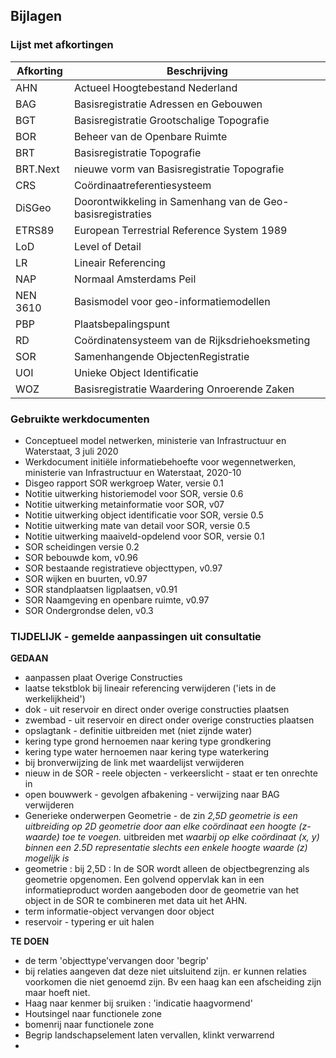 ## Bijlagen

### Lijst met afkortingen

| Afkorting |   Beschrijving                                                |
|---|---|
|AHN        | Actueel Hoogtebestand Nederland|
|BAG        | Basisregistratie Adressen en Gebouwen |
|BGT        | Basisregistratie Grootschalige Topografie |
|BOR        | Beheer van de Openbare Ruimte|
|BRT        | Basisregistratie Topografie  |
|BRT.Next   | nieuwe vorm van Basisregistratie Topografie  |
|CRS        | Coördinaatreferentiesysteem               |
|DiSGeo     | Doorontwikkeling in Samenhang van de Geo-basisregistraties  |
|ETRS89     | European Terrestrial Reference System 1989|
|LoD        | Level of Detail  | 
|LR         | Lineair Referencing|
|NAP        | Normaal Amsterdams Peil|
|NEN 3610    | Basismodel voor geo-informatiemodellen|
|PBP        | Plaatsbepalingspunt|
|RD         | Coördinatensysteem van de Rijksdriehoeksmeting|
|SOR        | Samenhangende ObjectenRegistratie                           |
|UOI        | Unieke Object Identificatie|
|WOZ        | Basisregistratie Waardering Onroerende Zaken  |



### Gebruikte werkdocumenten

- Conceptueel model netwerken, ministerie van Infrastructuur en Waterstaat, 3 juli 2020
- Werkdocument initiële informatiebehoefte voor wegennetwerken, ministerie van Infrastructuur en Waterstaat, 2020-10
- Disgeo rapport SOR werkgroep Water, versie 0.1
- Notitie uitwerking historiemodel voor SOR, versie 0.6
- Notitie uitwerking metainformatie voor SOR, v07
- Notitie uitwerking object identificatie voor SOR, versie 0.5
- Notitie uitwerking mate van detail voor SOR, versie 0.5
- Notitie uitwerking maaiveld-opdelend voor SOR, versie 0.1
- SOR scheidingen versie 0.2
- SOR bebouwde kom, v0.96
- SOR bestaande registratieve objecttypen, v0.97
- SOR wijken en buurten, v0.97
- SOR standplaatsen ligplaatsen, v0.91 
- SOR Naamgeving en openbare ruimte, v0.97
- SOR Ondergrondse delen, v0.3

###  TIJDELIJK - gemelde aanpassingen uit consultatie

**GEDAAN**
- aanpassen plaat Overige Constructies
- laatse tekstblok bij lineair referencing verwijderen ('iets in de werkelijkheid')
- dok - uit reservoir en direct onder overige constructies plaatsen
- zwembad - uit reservoir en direct onder overige constructies plaatsen
- opslagtank - definitie uitbreiden met (niet zijnde water)
- kering type grond hernoemen naar kering type grondkering
- kering type water hernoemen naar kering type waterkering
- bij bronverwijzing de link met waardelijst verwijderen
- nieuw in de SOR - reele objecten - verkeerslicht - staat er ten onrechte in
- open bouwwerk - gevolgen afbakening  - verwijzing naar BAG verwijderen
- Generieke onderwerpen Geometrie - de zin *2,5D geometrie is een uitbreiding op 2D geometrie door aan elke coördinaat een hoogte (z-waarde) toe te voegen.* uitbreiden met *waarbij op elke coördinaat (x, y) binnen een 2.5D representatie slechts een enkele hoogte waarde (z) mogelijk is*
- geometrie : bij 2,5D : In de SOR wordt alleen de objectbegrenzing als geometrie opgenomen. Een golvend oppervlak kan in een informatieproduct worden aangeboden door de geometrie van het object in de SOR te combineren met data uit het AHN. 
- term informatie-object vervangen door object
- reservoir - typering er uit halen

**TE DOEN**
- de term 'objecttype'vervangen door 'begrip'
- bij relaties aangeven dat deze niet uitsluitend zijn. er kunnen relaties voorkomen die niet genoemd zijn. Bv een haag kan een afscheiding zijn maar hoeft niet. 
- Haag naar kenmer bij sruiken : 'indicatie haagvormend'
- Houtsingel naar functionele zone
- bomenrij naar functionele zone
- Begrip landschapselement laten vervallen, klinkt verwarrend
- 